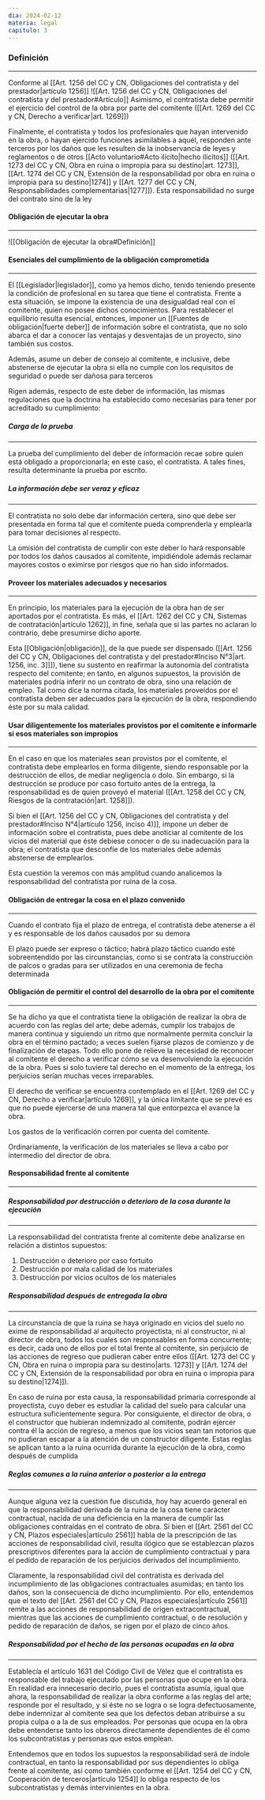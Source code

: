 ```yaml
---
dia: 2024-02-12
materia: legal
capitulo: 3
---
```

### Definición
---
Conforme al [[Art. 1256 del CC y CN, Obligaciones del contratista y del prestador|artículo 1256]] ![[Art. 1256 del CC y CN, Obligaciones del contratista y del prestador#Artículo]]
Asimismo, el contratista debe permitir el ejercicio del control de la obra por parte del comitente ([[Art. 1269 del CC y CN, Derecho a verificar|art. 1269]])

Finalmente, el contratista y todos los profesionales que hayan intervenido en la obra, o hayan ejercido funciones asimilables a aquél, responden ante terceros por los daños que les resulten de la inobservancia de leyes y reglamentos o de otros [[Acto voluntario#Acto ilícito|hecho ilícitos]] ([[Art. 1273 del CC y CN, Obra en ruina o impropia para su destino|art. 1273]], [[Art. 1274 del CC y CN, Extensión de la responsabilidad por obra en ruina o impropia para su destino|1274]] y [[Art. 1277 del CC y CN, Responsabilidades complementarias|1277]]). Esta responsabilidad no surge del contrato sino de la ley

#### Obligación de ejecutar la obra
---
![[Obligación de ejecutar la obra#Definición]]

#### Esenciales del cumplimiento de la obligación comprometida
---
El [[Legislador|legislador]], como ya hemos dicho, tenido teniendo presente la condición de profesional en su tarea que tiene el contratista. Frente a esta situación, se impone la existencia de una desigualdad real con el comitente, quien no posee dichos conocimientos. Para restablecer el equilibrio resulta esencial, entonces, imponer un [[Fuentes de obligación|fuerte deber]] de información sobre el contratista, que no solo abarca el dar a conocer las ventajas y desventajas de un proyecto, sino también sus costos.

Además, asume un deber de consejo al comitente, e inclusive, debe abstenerse de ejecutar la obra si ella no cumple con los requisitos de seguridad o puede ser dañosa para terceros

Rigen además, respecto de este deber de información, las mismas regulaciones que la doctrina ha establecido como necesarias para tener por acreditado su cumplimiento: 

##### Carga de la prueba 
---
La prueba del cumplimiento del deber de información recae sobre quien está obligado a proporcionarla; en este caso, el contratista. A tales fines, resulta determinante la prueba por escrito. 

##### La información debe ser veraz y eficaz 
---
El contratista no solo debe dar información certera, sino que debe ser presentada en forma tal que el comitente pueda comprenderla y emplearla para tomar decisiones al respecto. 

La omisión del contratista de cumplir con este deber lo hará responsable por todos los daños causados al comitente, impidiéndole además reclamar mayores costos o eximirse por riesgos que no han sido informados.

#### Proveer los materiales adecuados y necesarios
---
En principio, los materiales para la ejecución de la obra han de ser aportados por el contratista. Es más, el [[Art. 1262 del CC y CN, Sistemas de contratación|artículo 1262]], in fine, señala que si las partes no aclaran lo contrario, debe presumirse dicho aporte. 

Esta [[Obligación|obligación]], de la que puede ser dispensado ([[Art. 1256 del CC y CN, Obligaciones del contratista y del prestador#Inciso N°3|art. 1256, inc. 3]]]), tiene su sustento en reafirmar la autonomía del contratista respecto del comitente; en tanto, en algunos supuestos, la provisión de materiales podría inferir no un contrato de obra, sino una relación de empleo. Tal como dice la norma citada, los materiales proveídos por el contratista deben ser adecuados para la ejecución de la obra, respondiendo éste por su mala calidad.

#### Usar diligentemente los materiales provistos por el comitente e informarle si esos materiales son impropios
---
En el caso en que los materiales sean provistos por el comitente, el contratista debe emplearlos en forma diligente, siendo responsable por la destrucción de ellos, de mediar negligencia o dolo. Sin embargo, si la destrucción se produce por caso fortuito antes de la entrega, la responsabilidad es de quien proveyó el material ([[Art. 1258 del CC y CN, Riesgos de la contratación|art. 1258]]). 

Si bien el [[Art. 1256 del CC y CN, Obligaciones del contratista y del prestador#Inciso N°4|artículo 1256, inciso 4)]], impone un deber de información sobre el contratista, pues debe anoticiar al comitente de los vicios del material que éste debiese conocer o de su inadecuación para la obra; el contratista que desconfíe de los materiales debe además abstenerse de emplearlos. 

Esta cuestión la veremos con más amplitud cuando analicemos la responsabilidad del contratista por ruina de la cosa.

#### Obligación de entregar la cosa en el plazo convenido
---
Cuando el contrato fija el plazo de entrega, el contratista debe atenerse a él y es responsable de los daños causados por su demora

El plazo puede ser expreso o táctico; habrá plazo táctico cuando esté sobreentendido por las circunstancias, como si se contrata la construcción de palcos o gradas para ser utilizados en una ceremonia de fecha determinada

#### Obligación de permitir el control del desarrollo de la obra por el comitente
---
Se ha dicho ya que el contratista tiene la obligación de realizar la obra de acuerdo con las reglas del arte; debe además, cumplir los trabajos de manera continua y siguiendo un ritmo que normalmente permita concluir la obra en el término pactado; a veces suelen fijarse plazos de comienzo y de finalización de etapas. Todo ello pone de relieve la necesidad de reconocer al comitente el derecho a verificar cómo se va desenvolviendo la ejecución de la obra. Pues si solo tuviere tal derecho en el momento de la entrega, los perjuicios serían muchas veces irreparables. 

El derecho de verificar se encuentra contemplado en el [[Art. 1269 del CC y CN, Derecho a verificar|artículo 1269]], y la única limitante que se prevé es que no puede ejercerse de una manera tal que entorpezca el avance la obra. 

Los gastos de la verificación corren por cuenta del comitente. 

Ordinariamente, la verificación de los materiales se lleva a cabo por intermedio del director de obra.

#### Responsabilidad frente al comitente
---
##### Responsabilidad por destrucción o deterioro de la cosa durante la ejecución
---
La responsabilidad del contratista frente al comitente debe analizarse en relación a distintos supuestos:
1. Destrucción o deterioro por caso fortuito
2. Destrucción por mala calidad de los materiales
3. Destrucción por vicios ocultos de los materiales

##### Responsabilidad después de entregada la obra
---
La circunstancia de que la ruina se haya originado en vicios del suelo no exime de responsabilidad al arquitecto proyectista, ni al constructor, ni al director de obra, todos los cuales son responsables en forma concurrente; es decir, cada uno de ellos por el total frente al comitente, sin perjuicio de las acciones de regreso que pudieran caber entre ellos ([[Art. 1273 del CC y CN, Obra en ruina o impropia para su destino|arts. 1273]] y [[Art. 1274 del CC y CN, Extensión de la responsabilidad por obra en ruina o impropia para su destino|1274]]). 

En caso de ruina por esta causa, la responsabilidad primaria corresponde al proyectista, cuyo deber es estudiar la calidad del suelo para calcular una estructura suficientemente segura. Por consiguiente, el director de obra, o el constructor que hubieran indemnizado al comitente, podrán ejercer contra él la acción de regreso, a menos que los vicios sean tan notorios que no pudieran escapar a la atención de un constructor diligente. Estas reglas se aplican tanto a la ruina ocurrida durante la ejecución de la obra, como después de cumplida

##### Reglas comunes a la ruina anterior o posterior a la entrega
---
Aunque alguna vez la cuestión fue discutida, hoy hay acuerdo general en que la responsabilidad derivada de la ruina de la cosa tiene carácter contractual, nacida de una deficiencia en la manera de cumplir las obligaciones contraídas en el contrato de obra. Si bien el [[Art. 2561 del CC y CN, Plazos especiales|artículo 2561]] habla de la prescripción de las acciones de responsabilidad civil, resulta ilógico que se establezcan plazos prescriptivos diferentes para la acción de cumplimiento contractual y para el pedido de reparación de los perjuicios derivados del incumplimiento. 

Claramente, la responsabilidad civil del contratista es derivada del incumplimiento de las obligaciones contractuales asumidas; en tanto los daños, son la consecuencia de dicho incumplimiento. Por ello, entendemos que el texto del [[Art. 2561 del CC y CN, Plazos especiales|artículo 2561]] remite a las acciones de responsabilidad de origen extracontractual, mientras que las acciones de cumplimiento contractual, o de resolución y pedido de reparación de daños, se rigen por el plazo de cinco años.

##### Responsabilidad por el hecho de las personas ocupadas en la obra
---
Establecía el artículo 1631 del Código Civil de Vélez que el contratista es responsable del trabajo ejecutado por las personas que ocupe en la obra. En realidad era innecesario decirlo, pues el contratista asumía, igual que ahora, la responsabilidad de realizar la obra conforme a las reglas del arte; responde por el resultado, y si éste no se logra o se logra defectuosamente, debe indemnizar al comitente sea que los defectos deban atribuirse a su propia culpa o a la de sus empleados. Por personas que ocupa en la obra debe entenderse tanto los obreros directamente dependientes de él como los subcontratistas y personas que estos emplean. 

Entendemos que en todos los supuestos la responsabilidad será de índole contractual, en tanto la responsabilidad por sus dependientes lo obliga frente al comitente, así como también conforme el [[Art. 1254 del CC y CN, Cooperación de terceros|artículo 1254]] lo obliga respecto de los subcontratistas y demás intervinientes en la obra.
